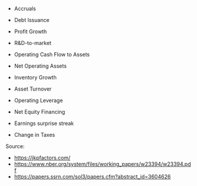 - Accruals

- Debt Issuance

- Profit Growth

- R&D-to-market

- Operating Cash Flow to Assets

- Net Operating Assets

- Inventory Growth

- Asset Turnover

- Operating Leverage

- Net Equity Financing

- Earnings surprise streak

- Change in Taxes

Source:
- https://jkpfactors.com/
- https://www.nber.org/system/files/working_papers/w23394/w23394.pdf
- https://papers.ssrn.com/sol3/papers.cfm?abstract_id=3604626